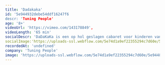 ```yaml
---
title: 'Dadakaka'
id: '5e944932debe54ddf16247f6
descr: 'Tuning People'
age: '8+'
videoUrl: 'https://vimeo.com/143178849',
videoLength: '65 min'
socialDescr: 'DaDaKaKa is een op hol geslagen cabaret voor kinderen vanaf 8 jaar (en hun ouders en grootouders en vrienden van hun ouders en grootouders). Verschillende acts doordrongen van wilde creativiteit volgen elkaar op. DaDaKaKa is een combinatie van hoekige dans, gebroken pianomuziek, geflipte beelden en gestoorde teksten. DaDaKaKa is een voorstelling over wat kan en wat niet kan. De wereld barst van de regels, in deze voorstelling zijn er geen: een schilderij kan zingen en letters kunnen dansen.'
socialImage:'https://uploads-ssl.webflow.com/5e74d1a9ef22355294c7d60e/5e944815ee29ce69b0a339b4_DadakakaClaraHermansHR-10-1024x683.jpg'
recordedAt: 'undefined'
company: 'Tuning People'
image: 'https://uploads-ssl.webflow.com/5e74d1a9ef22355294c7d60e/5e944815ee29ce69b0a339b4_DadakakaClaraHermansHR-10-1024x683.jpg'
---
```

